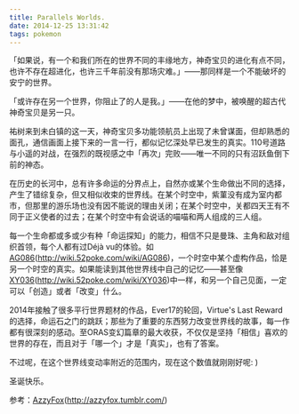 ```yaml
---
title: Parallels Worlds.
date: 2014-12-25 13:31:42
tags: pokemon
---
```


「如果说，有一个和我们所在的世界不同的丰缘地方，神奇宝贝的进化有点不同，也许不存在超进化，也许三千年前没有那场灾难。」——那同样是一个不能破坏的安宁的世界。

「或许存在另一个世界，你阻止了的人是我。」——在他的梦中，被唤醒的超古代神奇宝贝是另一只。

祐树来到未白镇的这一天，神奇宝贝多功能领航员上出现了未曾谋面，但却熟悉的面孔，通信画面上接下来的一言一行，都似记忆深处早已发生的真实。110号道路与小遥的对战，在强烈的既视感之中「再次」完败——唯一不同的只有沼跃鱼倒下前的神态。

在历史的长河中，总有许多命运的分界点上，自然亦或某个生命做出不同的选择，产生了错综复杂，但又相似收束的世界线。在某个时空中，紫菫没有成为室内都市，但那里的游乐场也没有因不能说的理由关闭；在某个时空中，关都四天王有不同于正义使者的过去；在某个时空中有会说话的喵喵和两人组成的三人组。

每一个生命都或多或少有种「命运探知」的能力，相信不只是曼珠、主角和敌对组织首领，每个人都有过Déjà vu的体验。如[AG086]()(http://wiki.52poke.com/wiki/AG086)，一个时空中某个虚构作品，恰是另一个时空的真实。如果能读到其他世界线中自己的记忆——甚至像[XY036]()(http://wiki.52poke.com/wiki/XY036)中一样，和另一个自己见面，一定可以「创造」或者「改变」什么。

2014年接触了很多平行世界题材的作品，Ever17的轮回，Virtue's Last Reward的选择，命运石之门的跳跃；那些为了重要的东西努力改变世界线的故事，每一作都有很深刻的感动。至ORAS变幻篇章的最大收获，不仅仅是坚持「相信」喜欢的世界的存在，而且对于「哪一个」才是「真实」，也有了答案。

不过呢，在这个世界线变动率附近的范围内，现在这个数值就刚刚好呢: )

圣诞快乐。

参考：[AzzyFox]()(http://azzyfox.tumblr.com/)

